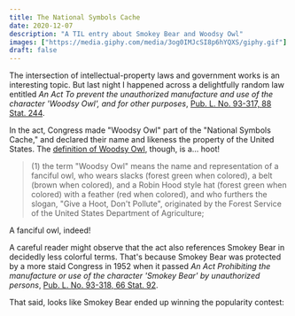 ```yaml
---
title: The National Symbols Cache
date: 2020-12-07
description: "A TIL entry about Smokey Bear and Woodsy Owl"
images: ["https://media.giphy.com/media/3og0IMJcSI8p6hYQXS/giphy.gif"]
draft: false
---
```


The intersection of intellectual-property laws and government works is an interesting topic. But last night I happened across a delightfully random law entitled _An Act To prevent the unauthorized manufacture and use of the character 'Woodsy Owl', and for other purposes_, [Pub. L. No. 93-317, 88 Stat. 244](https://uscode.house.gov/statutes/pl/93/318.pdf).

In the act, Congress made "Woodsy Owl" part of the "National Symbols Cache," and declared their name and likeness the property of the United States. The [definition of Woodsy Owl](https://uscode.house.gov/view.xhtml?req=granuleid:USC-prelim-title16-section580p&num=0&edition=prelim), though, is a... hoot!

> (1) the term "Woodsy Owl" means the name and representation of a fanciful owl, who wears slacks (forest green when colored), a belt (brown when colored), and a Robin Hood style hat (forest green when colored) with a feather (red when colored), and who furthers the slogan, "Give a Hoot, Don't Pollute", originated by the Forest Service of the United States Department of Agriculture;

A fanciful owl, indeed!

A careful reader might observe that the act also references Smokey Bear in decidedly less colorful terms. That's because Smokey Bear was protected by a more staid Congress in 1952 when it passed _An Act Prohibiting the manufacture or use of the character 'Smokey Bear' by unauthorized persons_, [Pub. L. No. 93-318, 66 Stat. 92](https://www.govinfo.gov/content/pkg/STATUTE-66/pdf/STATUTE-66-Pg91-2.pdf#page=2).

That said, looks like Smokey Bear ended up winning the popularity contest:

<script type="text/javascript" src="https://ssl.gstatic.com/trends_nrtr/2431_RC01/embed_loader.js"></script>
<script type="text/javascript">
trends.embed.renderExploreWidget("TIMESERIES", {"comparisonItem":[{"keyword":"smokey bear","geo":"US","time":"2004-01-01 2020-12-07"},{"keyword":"woodsy owl","geo":"US","time":"2004-01-01 2020-12-07"}],"category":0,"property":""}, {"exploreQuery":"date=all&geo=US&q=smokey%20bear,woodsy%20owl","guestPath":"https://trends.google.com:443/trends/embed/"});
</script>
